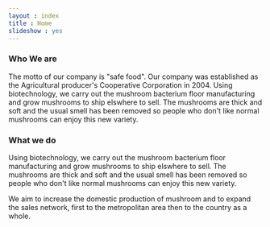 ```yaml
---
layout : index
title : Home
slideshow : yes
---
```

### Who We are

The motto of our company is "safe food". Our company was established as the Agricultural producer's
Cooperative Corporation in 2004. Using biotechnology, we carry out the mushroom bacterium floor manufacturing and
grow mushrooms to ship elswhere to sell. The mushrooms are thick and soft and the usual smell has been removed so
people who don't like normal mushrooms can enjoy this new variety.

### What we do

 Using biotechnology, we carry out the mushroom bacterium floor manufacturing and
grow mushrooms to ship elswhere to sell. The mushrooms are thick and soft and the usual smell has been removed so
people who don't like normal mushrooms can enjoy this new variety.

We aim to increase the domestic production of mushroom and to expand the sales network, first to the metropolitan area
then to the country as a whole.